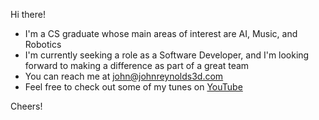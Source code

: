 Hi there!

-  I'm a CS graduate whose main areas of interest are AI, Music, and Robotics
-  I'm currently seeking a role as a Software Developer, and I'm looking forward to making a difference as part of a great team
-  You can reach me at john@johnreynolds3d.com
-  Feel free to check out some of my tunes on [YouTube](https://www.youtube.com/channel/UCBFxb7Z8LSTJYA_R69IRAqQ)

Cheers!
